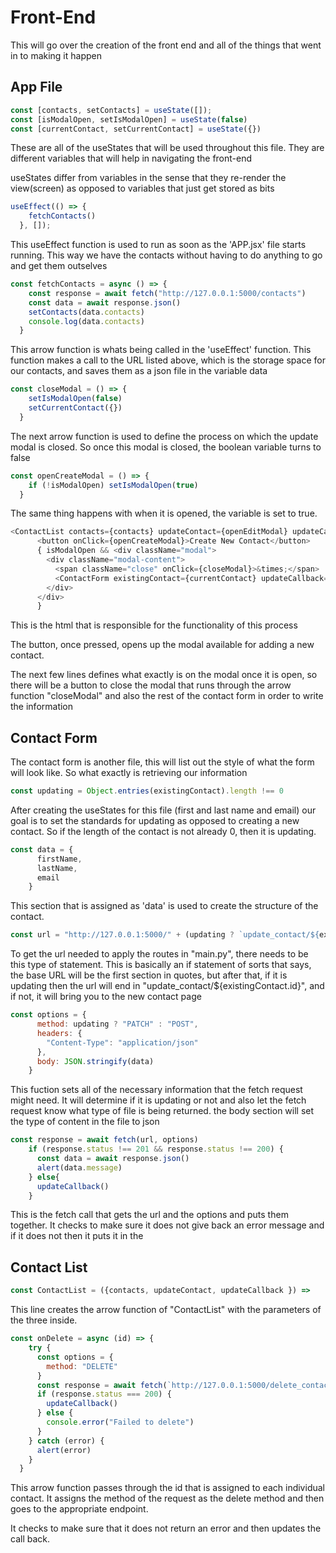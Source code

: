 # Front-End

This will go over the creation of the front end and all of the things that went in to making it happen

## App File

```JavaScript
const [contacts, setContacts] = useState([]);
const [isModalOpen, setIsModalOpen] = useState(false)
const [currentContact, setCurrentContact] = useState({})
```

These are all of the useStates that will be used throughout this file. They are different variables that will help in navigating the front-end

useStates differ from variables in the sense that they re-render the view(screen) as opposed to variables that just get stored as bits

```JavaScript
useEffect(() => {
    fetchContacts()
  }, []);
```

This useEffect function is used to run as soon as the 'APP.jsx' file starts running. This way we have the contacts without having to do anything to go and get them outselves

```JavaScript
const fetchContacts = async () => {
    const response = await fetch("http://127.0.0.1:5000/contacts")
    const data = await response.json()
    setContacts(data.contacts)
    console.log(data.contacts)
  }
```

This arrow function is whats being called in the 'useEffect' function. This function makes a call to the URL listed above, which is the storage space for our contacts, and saves them as a json file in the variable data

```JavaScript
const closeModal = () => {
    setIsModalOpen(false)
    setCurrentContact({})
  }
```

The next arrow function is used to define the process on which the update modal is closed. So once this modal is closed, the boolean variable turns to false


```JavaScript
const openCreateModal = () => {
    if (!isModalOpen) setIsModalOpen(true)
  }
```

The same thing happens with when it is opened, the variable is set to true.

```JavaScript
<ContactList contacts={contacts} updateContact={openEditModal} updateCallback={onUpdate}/>
      <button onClick={openCreateModal}>Create New Contact</button>
      { isModalOpen && <div className="modal">
        <div className="modal-content">
          <span className="close" onClick={closeModal}>&times;</span>
          <ContactForm existingContact={currentContact} updateCallback={onUpdate}/>
        </div>
      </div>
      }
```

This is the html that is responsible for the functionality of this process

The button, once pressed, opens up the modal available for adding a new contact.

The next few lines defines what exactly is on the modal once it is open, so there will be a button to close the modal that runs through the arrow function "closeModal" and also the rest of the contact form in order to write the information

## Contact Form

The contact form is another file, this will list out the style of what the form will look like. So what exactly is retrieving our information

```JavaScript
const updating = Object.entries(existingContact).length !== 0
```

After creating the useStates for this file (first and last name and email) our goal is to set the standards for updating as opposed to creating a new contact. So if the length of the contact is not already 0, then it is updating.

```JavaScript
const data = {
      firstName,
      lastName,
      email
    }
```

This section that is assigned as 'data' is used to create the structure of the contact.

```JavaScript
const url = "http://127.0.0.1:5000/" + (updating ? `update_contact/${existingContact.id}` : "create_contact")
```
To get the url needed to apply the routes in "main.py", there needs to be this type of statement. This is basically an if statement of sorts that says, the base URL will be the first section in quotes, but after that, if it is updating then the url will end in "update_contact/${existingContact.id}", and if not, it will bring you to the new contact page

```JavaScript
const options = {
      method: updating ? "PATCH" : "POST",
      headers: {
        "Content-Type": "application/json"
      },
      body: JSON.stringify(data)
    }
```

This fuction sets all of the  necessary information that the fetch request might need. It will determine if it is updating or not and also let the fetch request know what type of file is being returned. the body section will set the type of content in the file to json

```JavaScript
const response = await fetch(url, options)
    if (response.status !== 201 && response.status !== 200) {
      const data = await response.json()
      alert(data.message)
    } else{
      updateCallback()
    }
```

This is the fetch call that gets the url and the options and puts them together. It checks to make sure it does not give back an error message and if it does not then it puts it in the 



## Contact List

```JavaScript
const ContactList = ({contacts, updateContact, updateCallback }) =>
```

This line creates the arrow function of "ContactList" with the parameters of the three inside.

```JavaScript
const onDelete = async (id) => {
    try {
      const options = {
        method: "DELETE"
      }
      const response = await fetch(`http://127.0.0.1:5000/delete_contact/${id}`, options)
      if (response.status === 200) {
        updateCallback()
      } else {
        console.error("Failed to delete")
      }
    } catch (error) {
      alert(error)
    }
  }
```

This arrow function passes through the id that is assigned to each individual contact. It assigns the method of the request as the delete method and then goes to the appropriate endpoint.

It checks to make sure that it does not return an error and then updates the call back. 